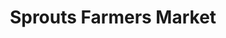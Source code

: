 ---
title: "Sprouts Farmers Market"
url: /boynton-beach/sprouts-farmers-market-north-congress-avenue/
shop: supermarket
---